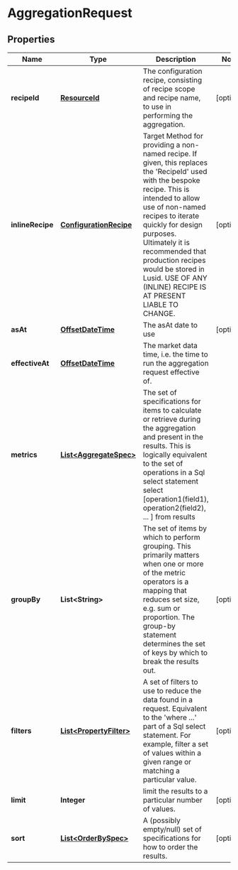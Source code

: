 
# AggregationRequest

## Properties
Name | Type | Description | Notes
------------ | ------------- | ------------- | -------------
**recipeId** | [**ResourceId**](ResourceId.md) | The configuration recipe, consisting of recipe scope and recipe name, to use in performing the aggregation. |  [optional]
**inlineRecipe** | [**ConfigurationRecipe**](ConfigurationRecipe.md) | Target Method for providing a non-named recipe.  If given, this replaces the &#39;RecipeId&#39; used with the bespoke recipe. This is intended to allow use of non-named  recipes to iterate quickly for design purposes. Ultimately it is recommended that production recipes would be stored  in Lusid.    USE OF ANY (INLINE) RECIPE IS AT PRESENT LIABLE TO CHANGE. |  [optional]
**asAt** | [**OffsetDateTime**](OffsetDateTime.md) | The asAt date to use |  [optional]
**effectiveAt** | [**OffsetDateTime**](OffsetDateTime.md) | The market data time, i.e. the time to run the aggregation request effective of. | 
**metrics** | [**List&lt;AggregateSpec&gt;**](AggregateSpec.md) | The set of specifications for items to calculate or retrieve during the aggregation and present in the results.  This is logically equivalent to the set of operations in a Sql select statement  select [operation1(field1), operation2(field2), ... ] from results | 
**groupBy** | **List&lt;String&gt;** | The set of items by which to perform grouping. This primarily matters when one or more of the metric operators is a mapping  that reduces set size, e.g. sum or proportion. The group-by statement determines the set of keys by which to break the results out. |  [optional]
**filters** | [**List&lt;PropertyFilter&gt;**](PropertyFilter.md) | A set of filters to use to reduce the data found in a request. Equivalent to the &#39;where ...&#39; part of a Sql select statement.  For example, filter a set of values within a given range or matching a particular value. |  [optional]
**limit** | **Integer** | limit the results to a particular number of values. |  [optional]
**sort** | [**List&lt;OrderBySpec&gt;**](OrderBySpec.md) | A (possibly empty/null) set of specifications for how to order the results. |  [optional]



